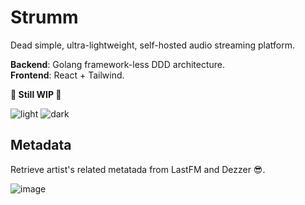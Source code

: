 # Strumm

Dead simple, ultra-lightweight, self-hosted audio streaming platform.

**Backend**: Golang framework-less DDD architecture.  
**Frontend**: React + Tailwind.

**🚧 Still WIP 🚧**

![light](https://i.ibb.co/CtYXs3d/image.png)
![dark](https://i.postimg.cc/6pQfJL6N/image.png)

## Metadata

Retrieve artist's related metatada from LastFM and Dezzer 😎.

![image](https://github.com/marcopeocchi/mille/assets/35533749/f84e9c2e-e19f-4c4d-82ff-fa26976d529f)
